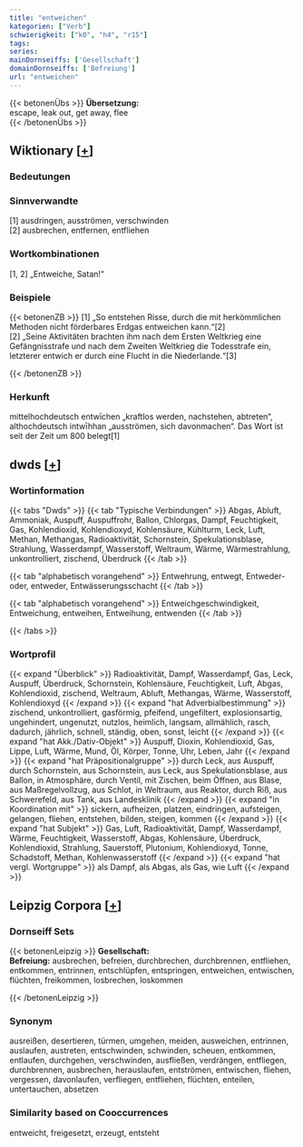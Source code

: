 ```yaml
---
title: "entweichen"
kategorien: ["Verb"]
schwierigkeit: ["k0", "h4", "r15"]
tags:
series:
mainDornseiffs: ['Gesellschaft']
domainDornseiffs: ['Befreiung']
url: "entweichen"
---
```


{{< betonenÜbs >}}
**Übersetzung:**  
escape, leak out, get  away, flee  
{{< /betonenÜbs >}}

## Wiktionary [[+](https://de.wiktionary.org/wiki/entweichen)]

### Bedeutungen

### Sinnverwandte
[1] ausdringen, ausströmen, verschwinden  
[2] ausbrechen, entfernen, entfliehen  

### Wortkombinationen
[1, 2] „Entweiche, Satan!“  

### Beispiele
{{< betonenZB >}}
[1] „So entstehen Risse, durch die mit herkömmlichen Methoden nicht förderbares Erdgas entweichen kann.“[2]  
[2] „Seine Aktivitäten brachten ihm nach dem Ersten Weltkrieg eine Gefängnisstrafe und nach dem Zweiten Weltkrieg die Todesstrafe ein, letzterer entwich er durch eine Flucht in die Niederlande.“[3]  

{{< /betonenZB >}}
### Herkunft
mittelhochdeutsch entwīchen „kraftlos werden, nachstehen, abtreten“, althochdeutsch intwīhhan „ausströmen, sich davonmachen“. Das Wort ist seit der Zeit um 800 belegt[1]  



## dwds [[+](https://www.dwds.de/wb/entweichen)]

### Wortinformation
{{< tabs "Dwds" >}}
{{< tab "Typische Verbindungen" >}}
Abgas, Abluft, Ammoniak, Auspuff, Auspuffrohr, Ballon, Chlorgas, Dampf, Feuchtigkeit, Gas, Kohlendioxid, Kohlendioxyd, Kohlensäure, Kühlturm, Leck, Luft, Methan, Methangas, Radioaktivität, Schornstein, Spekulationsblase, Strahlung, Wasserdampf, Wasserstoff, Weltraum, Wärme, Wärmestrahlung, unkontrolliert, zischend, Überdruck
{{< /tab >}}

{{< tab "alphabetisch vorangehend" >}}
Entwehrung, entwegt, Entweder-oder, entweder, Entwässerungsschacht
{{< /tab >}}

{{< tab "alphabetisch vorangehend" >}}
Entweichgeschwindigkeit, Entweichung, entweihen, Entweihung, entwenden
{{< /tab >}}

{{< /tabs >}}

### Wortprofil
{{< expand "Überblick" >}} Radioaktivität, Dampf, Wasserdampf, Gas, Leck, Auspuff, Überdruck, Schornstein, Kohlensäure, Feuchtigkeit, Luft, Abgas, Kohlendioxid, zischend, Weltraum, Abluft, Methangas, Wärme, Wasserstoff, Kohlendioxyd {{< /expand >}}
{{< expand "hat Adverbialbestimmung" >}} zischend, unkontrolliert, gasförmig, pfeifend, ungefiltert, explosionsartig, ungehindert, ungenutzt, nutzlos, heimlich, langsam, allmählich, rasch, dadurch, jährlich, schnell, ständig, oben, sonst, leicht {{< /expand >}}
{{< expand "hat Akk./Dativ-Objekt" >}} Auspuff, Dioxin, Kohlendioxid, Gas, Lippe, Luft, Wärme, Mund, Öl, Körper, Tonne, Uhr, Leben, Jahr {{< /expand >}}
{{< expand "hat Präpositionalgruppe" >}} durch Leck, aus Auspuff, durch Schornstein, aus Schornstein, aus Leck, aus Spekulationsblase, aus Ballon, in Atmosphäre, durch Ventil, mit Zischen, beim Öffnen, aus Blase, aus Maßregelvollzug, aus Schlot, in Weltraum, aus Reaktor, durch Riß, aus Schwerefeld, aus Tank, aus Landesklinik {{< /expand >}}
{{< expand "in Koordination mit" >}} sickern, aufheizen, platzen, eindringen, aufsteigen, gelangen, fliehen, entstehen, bilden, steigen, kommen {{< /expand >}}
{{< expand "hat Subjekt" >}} Gas, Luft, Radioaktivität, Dampf, Wasserdampf, Wärme, Feuchtigkeit, Wasserstoff, Abgas, Kohlensäure, Überdruck, Kohlendioxid, Strahlung, Sauerstoff, Plutonium, Kohlendioxyd, Tonne, Schadstoff, Methan, Kohlenwasserstoff {{< /expand >}}
{{< expand "hat vergl. Wortgruppe" >}} als Dampf, als Abgas, als Gas, wie Luft {{< /expand >}}

## Leipzig Corpora [[+](https://corpora.uni-leipzig.de/en/res?word=entweichen&corpusId=deu_newscrawl-public_2018)]

### Dornseiff Sets
{{< betonenLeipzig >}}
**Gesellschaft:**  
**Befreiung:** ausbrechen, befreien, durchbrechen, durchbrennen, entfliehen, entkommen, entrinnen, entschlüpfen, entspringen, entweichen, entwischen, flüchten, freikommen, losbrechen, loskommen  

{{< /betonenLeipzig >}}

### Synonym
ausreißen, desertieren, türmen, umgehen, meiden, ausweichen, entrinnen, auslaufen, austreten, entschwinden, schwinden, scheuen, entkommen, entlaufen, durchgehen, verschwinden, ausfließen, verdrängen, entfliegen, durchbrennen, ausbrechen, herauslaufen, entströmen, entwischen, fliehen, vergessen, davonlaufen, verfliegen, entfliehen, flüchten, enteilen, untertauchen, absetzen


### Similarity based on Cooccurrences
entweicht, freigesetzt, erzeugt, entsteht

